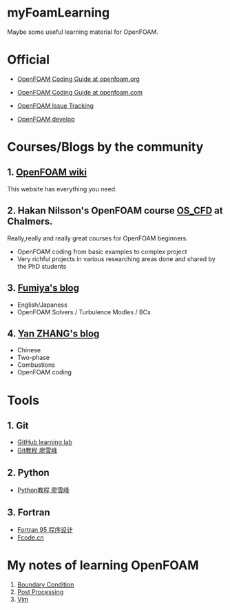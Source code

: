 myFoamLearning
==============
Maybe some useful learning material for OpenFOAM.
# Official 

- [OpenFOAM Coding Guide at openfoam.org](https://cpp.openfoam.org/v8/)

- [OpenFOAM Coding Guide at openfoam.com](https://www.openfoam.com/documentation/guides/latest/api/index.html)

- [OpenFOAM Issue Tracking](http://bugs.openfoam.org)

- [OpenFOAM develop](https://develop.openfoam.com/)


# Courses/Blogs by the community

## 1. [OpenFOAM wiki](http://openfoamwiki.net/index.php/Main_Page)
This website has everything you need.

## 2. Hakan Nilsson's OpenFOAM course [OS_CFD](http://www.tfd.chalmers.se/~hani/kurser/OS_CFD/) at Chalmers.
Really,really and really great courses for OpenFOAM beginners.
- OpenFOAM coding from basic examples to complex project
- Very richful projects in various researching areas done and shared by the PhD students 

## 3. [Fumiya's blog](https://caefn.com/openfoam)

- English/Japaness
- OpenFOAM Solvers / Turbulence Modles / BCs

## 4. [Yan ZHANG's blog](https://openfoam.top/)
- Chinese
- Two-phase
- Combustions
- OpenFOAM coding

# Tools

## 1. Git
- [GitHub learning lab](https://lab.github.com/)
- [Git教程 廖雪峰](https://www.liaoxuefeng.com/wiki/896043488029600)

## 2. Python
- [Python教程 廖雪峰](https://www.liaoxuefeng.com/wiki/1016959663602400)

## 3. Fortran
- [Fortran 95 程序设计](http://fcode.cn/resource_ebook-1-1.html)
- [Fcode.cn](http://fcode.cn/)

# My notes of learning OpenFOAM

1. [Boundary Condition](./codedInlet.md)
2. [Post Processing](./postProcessing.md)
3. [Vim](./vim.md)
